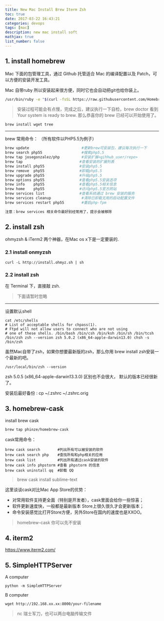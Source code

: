 ```yaml
---
title: New Mac Install Brew Iterm Zsh
toc: true
date: 2017-03-22 16:43:21
categories: devops
tags: [mac]
description: new mac install soft
mathjax: true
list_number: false
---
```


## 1. install homebrew

Mac 下面的包管理工具，通过 Github 托管适合 Mac 的编译配置以及 Patch，可以方便的安装开发工具。

Mac 自带ruby 所以安装起来很方便，同时它也会自动把git也给你装上。

```bash
/usr/bin/ruby -e "$(curl -fsSL https://raw.githubusercontent.com/Homebrew/install/master/install)"
```

> 安装过程可能会有点慢，完成之后，建议执行一下自检，brew doctor
> 看到
> Your system is ready to brew. 
> 那么恭喜你的 brew 已经可以开始使用了。

```
brew install wget tree
```
---

brew 常用命令： （所有软件以PHP5.5为例子）

```bash
brew update                        #更新brew可安装包，建议每次执行一下
brew search php55                  #搜索php5.5
brew tap josegonzalez/php          #安装扩展<gihhub_user/repo> 
brew tap                          #查看安装的扩展列表
brew install php55                #安装php5.5
brew remove  php55                #卸载php5.5
brew upgrade php55                #升级php5.5
brew options php55                #查看php5.5安装选项
brew info    php55                #查看php5.5相关信息
brew home    php55                #访问php5.5官方网站
brew services list                #查看系统通过 brew 安装的服务
brew services cleanup              #清除已卸载无用的启动配置文件
brew services restart php55        #重启php-fpm
 
注意：brew services 相关命令最好别经常用了，提示会被移除
```

## 2. install zsh

ohmyzsh & iTerm2 两个神器，在Mac os x下是一定要装的. 
 
### 2.1 install onmyzsh

``` 
curl -L http://install.ohmyz.sh | sh
```

### 2.2 install zsh

在 Terminal 下，直接敲 zsh.

> 下面请暂时忽略 

---

设置默认shell

```
cat /etc/shells 
# List of acceptable shells for chpass(1). 
# Ftpd will not allow users to connect who are not using 
# one of these shells. /bin/bash /bin/csh /bin/ksh /bin/sh /bin/tcsh /bin/zsh zsh --version zsh 5.0.2 (x86_64-apple-darwin13.0) chsh -s /bin/zsh
```

虽然Mac自带了zsh，如果你想要最新版的zsh，那么你用 brew install zsh安装一个最新的吧。

```
/usr/local/bin/zsh --version
```
zsh 5.0.5 (x86_64-apple-darwin13.3.0) 区别也不会很大， 默认的版本已经很新了。  

安装后最好备份 : cp ~/.zshrc ~/.zshrc.orig
 

## 3. homebrew-cask

install brew cask

```bash
brew tap phinze/homebrew-cask
```

cask常用命令：
 
```
brew cask search        #列出所有可以被安装的软件
brew cask search php    #查找所有和php相关的应用
brew cask list          #列出所有通过cask安装的软件
brew cask info phpstorm #查看 phpstorm 的信息
brew cask uninstall qq  #卸载 QQ
```

> brew cask install sublime-text
 
这里谈谈cask对比Mac App Store的优势：
 
- 对常用软件支持更全面（特别是开发者），cask里面会给你一些惊喜；
- 软件更新速度快，一般都是最新版本 Store上很久很久才会更新版本；
- 命令安装感觉比打开Store方便，另外Store在国内的速度也是XXOO。

> homebrew-cask 你可以先不安装

## 4. iterm2

 https://www.iterm2.com/

## 5. SimpleHTTPServer

A computer

```
python -m SimpleHTTPServer
```

B computer

```
wget http://192.168.xx.xx:8000/your-filename
```

> nc 瑞士军刀，也可以两台电脑传输文件